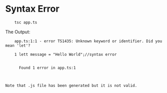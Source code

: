 # Syntax Error

		tsc app.ts

The Output:

		app.ts:1:1 - error TS1435: Unknown keyword or identifier. Did you mean 'let'?

		1 lett message = "Hello World";//syntax error
  ~~~~

		Found 1 error in app.ts:1



Note that .js file has been generated but it is not valid.